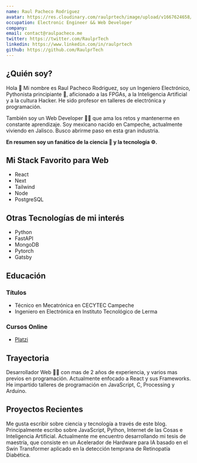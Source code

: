 ```yaml
---
name: Raul Pacheco Rodriguez
avatar: https://res.cloudinary.com/raulprtech/image/upload/v1667624658/avatar_bg_blue_jwczfe.png
occupation: Electronic Engineer && Web Developer
company:
email: contact@raulpacheco.me
twitter: https://twitter.com/RaulprTech
linkedin: https://www.linkedin.com/in/raulprtech
github: https://github.com/RaulprTech
---
```


## ¿Quién soy?

Hola 👋 Mi nombre es Raul Pacheco Rodriguez, soy un Ingeniero Electrónico, Pythonista principiante 🐍, aficionado a las FPGAs, a la Inteligencia Artificial y a la cultura Hacker. He sido profesor en talleres de electrónica y programación.

También soy un Web Developer 👨‍💻 que ama los retos y mantenerme en constante aprendizaje.
Soy mexicano nacido en Campeche, actualmente viviendo en Jalisco. Busco abrirme paso en esta gran industria.

**En resumen soy un fanático de la ciencia 🧪 y la tecnología ⚙️.**

## Mi Stack Favorito para Web

- React
- Next
- Tailwind
- Node
- PostgreSQL

## Otras Tecnologías de mi interés

- Python
- FastAPI
- MongoDB
- Pytorch
- Gatsby

## Educación

### Títulos

- Técnico en Mecatrónica en CECYTEC Campeche
- Ingeniero en Electrónica en Instituto Tecnológico de Lerma

### Cursos Online

- [Platzi](https://platzi.com/p/RaulprTech/)

## Trayectoria

Desarrollador Web 👨‍💻 con mas de 2 años de experiencia, y varios mas previos en programación. Actualmente enfocado a React y sus Frameworks. He impartido talleres de programación en JavaScript, C, Processing y Arduino.

## Proyectos Recientes

Me gusta escribir sobre ciencia y tecnología a través de este blog. Principalmente escribo sobre JavaScript, Python, Internet de las Cosas e Inteligencia Artificial.
Actualmente me encuentro desarrollando mi tesis de maestría, que consiste en un Acelerador de Hardware para IA basado en el Swin Transformer aplicado en la detección temprana de Retinopatía Diabética.
